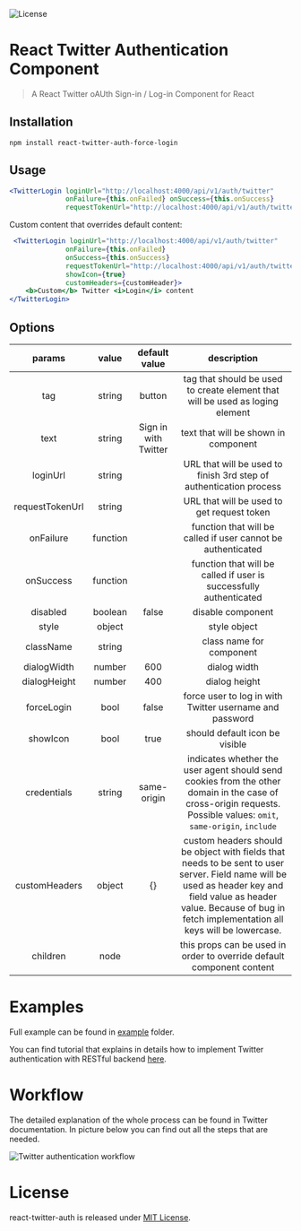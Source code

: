 ![License](https://img.shields.io/badge/license-MIT-blue.svg)

# React Twitter Authentication Component

> A React Twitter oAUth Sign-in / Log-in Component for React

## Installation

`npm install react-twitter-auth-force-login`

## Usage

```jsx harmony
<TwitterLogin loginUrl="http://localhost:4000/api/v1/auth/twitter"
              onFailure={this.onFailed} onSuccess={this.onSuccess}
              requestTokenUrl="http://localhost:4000/api/v1/auth/twitter/reverse"/>
```

Custom content that overrides default content:

```jsx harmony
 <TwitterLogin loginUrl="http://localhost:4000/api/v1/auth/twitter"
              onFailure={this.onFailed}
              onSuccess={this.onSuccess}
              requestTokenUrl="http://localhost:4000/api/v1/auth/twitter/reverse"
              showIcon={true}
              customHeaders={customHeader}>
    <b>Custom</b> Twitter <i>Login</i> content
</TwitterLogin>
```

## Options

|     params      |  value   |    default value     |                                                                                                         description                                                                                                         |
| :-------------: | :------: | :------------------: | :-------------------------------------------------------------------------------------------------------------------------------------------------------------------------------------------------------------------------: |
|       tag       |  string  |        button        |                                                                        tag that should be used to create element that will be used as loging element                                                                        |
|      text       |  string  | Sign in with Twitter |                                                                                            text that will be shown in component                                                                                             |
|    loginUrl     |  string  |                      |                                                                             URL that will be used to finish 3rd step of authentication process                                                                              |
| requestTokenUrl |  string  |                      |                                                                                         URL that will be used to get request token                                                                                          |
|    onFailure    | function |                      |                                                                                function that will be called if user cannot be authenticated                                                                                 |
|    onSuccess    | function |                      |                                                                             function that will be called if user is successfully authenticated                                                                              |
|    disabled     | boolean  |        false         |                                                                                                      disable component                                                                                                      |
|      style      |  object  |                      |                                                                                                        style object                                                                                                         |
|    className    |  string  |                      |                                                                                                  class name for component                                                                                                   |
|   dialogWidth   |  number  |         600          |                                                                                                        dialog width                                                                                                         |
|  dialogHeight   |  number  |         400          |                                                                                                        dialog height                                                                                                        |
|   forceLogin    |   bool   |        false         |                                                                                   force user to log in with Twitter username and password                                                                                   |
|    showIcon     |   bool   |         true         |                                                                                               should default icon be visible                                                                                                |
|   credentials   |  string  |     same-origin      |                             indicates whether the user agent should send cookies from the other domain in the case of cross-origin requests. Possible values: `omit`, `same-origin`, `include`                              |
|  customHeaders  |  object  |          {}          | custom headers should be object with fields that needs to be sent to user server. Field name will be used as header key and field value as header value. Because of bug in fetch implementation all keys will be lowercase. |
|    children     |   node   |                      |                                                                            this props can be used in order to override default component content                                                                            |

# Examples

Full example can be found in [example](https://github.com/GenFirst/react-twitter-login/tree/master/example) folder.

You can find tutorial that explains in details how to implement Twitter authentication with RESTful backend [here](https://medium.com/@robince885/how-to-do-twitter-authentication-with-react-and-restful-api-e525f30c62bb).

# Workflow

The detailed explanation of the whole process can be found in Twitter documentation. In picture below you can find out all the steps that are needed.

![Twitter authentication workflow](https://cdn-images-1.medium.com/max/800/1*RTsSRbVeEzPaC68hRT8n2g.png)

# License

react-twitter-auth is released under [MIT License](https://opensource.org/licenses/MIT).
